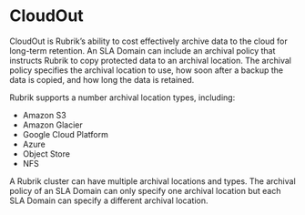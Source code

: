 # CloudOut

CloudOut is Rubrik’s ability to cost effectively archive data to the cloud for long-term retention. An SLA Domain can include an archival policy that instructs Rubrik to copy protected data to an archival location. The archival policy specifies the archival location to use, how soon after a backup the data is copied, and how long the data is retained.

Rubrik supports a number archival location types, including:

* Amazon S3
* Amazon Glacier
* Google Cloud Platform 
* Azure
* Object Store
* NFS

A Rubrik cluster can have multiple archival locations and types. The archival policy of an SLA Domain can only specify one archival location but each SLA Domain can specify a different archival location.